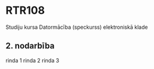 # RTR108
Studiju kursa Datormācība (speckurss) elektroniskā klade
## 2. nodarbība
rinda 1 
rinda 2 
rinda 3

